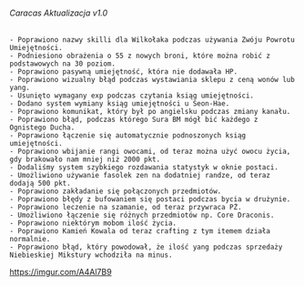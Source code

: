 ###### Caracas Aktualizacja v1.0 ######
	- Poprawiono nazwy skilli dla Wilkołaka podczas używania Zwóju Powrotu Umiejętności.
	- Podniesiono obrażenia o 55 z nowych broni, które można robić z podstawowych na 30 poziom.
	- Poprawiono pasywną umiejętność, która nie dodawała HP.
	- Poprawiono wizualny błąd podczas wystawiania sklepu z ceną wonów lub yang.
	- Usunięto wymagany exp podczas czytania ksiąg umiejętności.
	- Dodano system wymiany ksiąg umiejętności u Seon-Hae.
	- Poprawiono komunikat, który był po angielsku podczas zmiany kanału.
	- Poprawiono błąd, podczas którego Sura BM mógł bić każdego z Ognistego Ducha.
	- Poprawiono łączenie się automatycznie podnoszonych ksiąg umiejętności.
	- Poprawiono wbijanie rangi owocami, od teraz można użyć owocu życia, gdy brakowało nam mniej niż 2000 pkt.
	- Dodaliśmy system szybkiego rozdawania statystyk w oknie postaci.
	- Umożliwiono używanie fasolek zen na dodatniej randze, od teraz dodają 500 pkt.
	- Poprawiono zakładanie się połączonych przedmiotów.
	- Poprawiono błędy z bufowaniem się postaci podczas bycia w drużynie.
	- Poprawiono leczenie na szamanie, od teraz przywraca PŻ.
	- Umożliwiono łączenie się różnych przedmiotów np. Core Draconis.
	- Poprawiono niektórym mobom ilość życia.
	- Poprawiono Kamień Kowala od teraz crafting z tym itemem działa normalnie.
	- Poprawiono błąd, który powodował, że ilość yang podczas sprzedaży Niebieskiej Mikstury wchodziła na minus.
https://imgur.com/A4Al7B9
